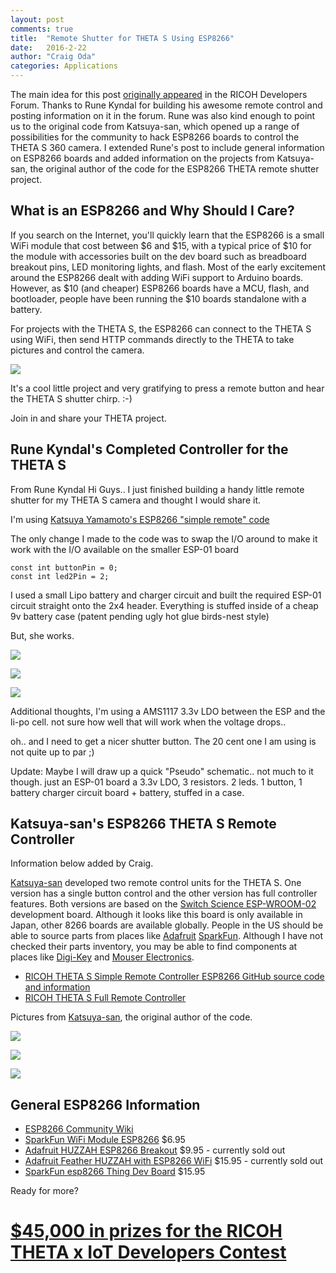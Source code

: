 ```yaml
---
layout: post
comments: true
title:  "Remote Shutter for THETA S Using ESP8266"
date:   2016-2-22
author: "Craig Oda"
categories: Applications
---
```

The main idea for this post
[originally appeared](https://developers.theta360.com/en/forums/viewtopic.php?f=4&t=120&p=1408#p1389)
in the RICOH Developers Forum. Thanks to Rune Kyndal for building his awesome remote control and posting
information on it in the forum. Rune was also kind enough to point us to the original code from
Katsuya-san, which opened up a range of possibilities for the community to
hack ESP8266 boards to control the THETA S 360 camera. I extended Rune's post to include
general information on ESP8266 boards and added information on the projects from Katsuya-san,
the original author of the code for the ESP8266 THETA remote shutter project.

## What is an ESP8266 and Why Should I Care?
If you search on the Internet, you'll quickly learn that the ESP8266
is a small WiFi module that cost between $6 and $15, with a typical price
of $10 for the module with
accessories built on the dev board such as breadboard breakout pins, LED monitoring
lights, and flash. Most of the early excitement around the ESP8266 dealt
with adding WiFi support to Arduino boards. However, as $10 (and cheaper)
ESP8266 boards have a MCU, flash, and bootloader, people have been running
the $10 boards standalone with a battery.

For projects with the THETA S, the ESP8266 can connect to the THETA S
using WiFi, then send HTTP commands directly to the THETA to take
pictures and control the camera.

![](/blog/img/2016-02/remote_2.png)

It's a cool little project and very gratifying to press a remote button
and hear the THETA S shutter chirp. :-)

Join in and share your THETA project.

## Rune Kyndal's Completed Controller for the THETA S
From Rune Kyndal
Hi Guys..
I just finished building a handy little remote shutter for my THETA S camera and
thought I would share it.

I'm using
[Katsuya Yamamoto's ESP8266 "simple remote" code](https://github.com/katsuya-san/ESP8266-THETA-S-SimpleRemoteControler)

The only change I made to the code was to swap the I/O around to make it work with the
I/O available on the smaller ESP-01 board

    const int buttonPin = 0;
    const int led2Pin = 2;


I used a small Lipo battery and charger circuit and built the
required ESP-01 circuit straight onto the 2x4 header.
Everything is stuffed inside of a cheap 9v battery case
(patent pending ugly hot glue birds-nest style)  

But, she works.

![](https://dl.dropboxusercontent.com/u/1644351/theta-remote/IMG_3581.JPG)

![](https://dl.dropboxusercontent.com/u/1644351/theta-remote/IMG_3590.JPG)

![](https://dl.dropboxusercontent.com/u/1644351/theta-remote/IMG_3591.JPG)

Additional thoughts, I'm using a AMS1117 3.3v LDO between the ESP and the li-po cell. not sure how well
that will work when the voltage drops..

oh.. and I need to get a nicer shutter button. The 20 cent one I am using is
not quite up to par ;)

Update:
Maybe I will draw up a quick "Pseudo" schematic.. not much to it though.
just an ESP-01 board a 3.3v LDO, 3 resistors. 2 leds. 1 button,
1 battery charger circuit board + battery, stuffed in a case.

## Katsuya-san's ESP8266 THETA S Remote Controller
Information below added by Craig.

[Katsuya-san](https://github.com/katsuya-san) developed two remote control units
for the THETA S. One version has a single button control and the other
version has full controller features. Both versions are based on the
[Switch Science ESP-WROOM-02](https://www.switch-science.com/catalog/2500/)
 development board. Although it looks like this board is only available in
 Japan, other 8266 boards are available globally. People in the US
 should be able to source parts from places like [Adafruit](https://www.adafruit.com/)
 [SparkFun](https://www.sparkfun.com/). Although I have not checked their
 parts inventory, you may be able to find components at places like
 [Digi-Key](http://www.digikey.com/) and
 [Mouser Electronics](http://www.mouser.com/).

* [RICOH THETA S Simple Remote Controller ESP8266 GitHub source code and information](https://github.com/katsuya-san/ESP8266-THETA-S-SimpleRemoteControler)
* [RICOH THETA S Full Remote Controller](https://github.com/katsuya-san/ESP8266-THETA-S-FullRemoteControler)

Pictures from
[Katsuya-san](https://github.com/katsuya-san), the original author of the code.

![](/blog/img/2016-02/case2.png)

![](/blog/img/2016-02/remote_control_case.png)

![](/blog/img/2016-02/simple_remote.png)

## General ESP8266 Information

* [ESP8266 Community Wiki](http://www.esp8266.com/wiki/doku.php?id=esp8266-module-family)
* [SparkFun WiFi Module ESP8266](https://www.sparkfun.com/products/13678) $6.95
* [Adafruit HUZZAH ESP8266 Breakout](https://www.adafruit.com/products/2471) $9.95 - currently sold out
* [Adafruit Feather HUZZAH with ESP8266 WiFi](https://www.adafruit.com/products/2821) $15.95 - currently sold out
* [SparkFun esp8266 Thing Dev Board](https://www.sparkfun.com/products/13711) $15.95

Ready for more?

# [$45,000 in prizes for the RICOH THETA x IoT Developers Contest](http://theta360.guide/contest/)
